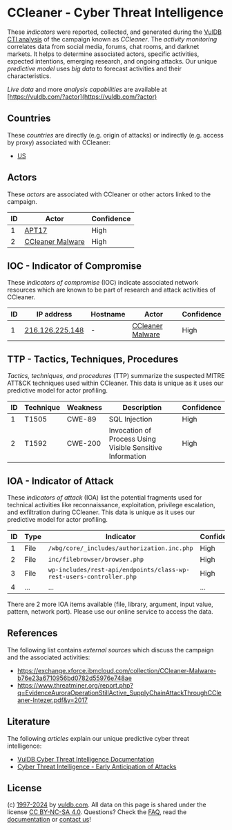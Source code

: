 # CCleaner - Cyber Threat Intelligence

These _indicators_ were reported, collected, and generated during the [VulDB CTI analysis](https://vuldb.com/?kb.cti) of the campaign known as _CCleaner_. The _activity monitoring_ correlates data from social media, forums, chat rooms, and darknet markets. It helps to determine associated actors, specific activities, expected intentions, emerging research, and ongoing attacks. Our unique _predictive model_ uses _big data_ to forecast activities and their characteristics.

_Live data_ and more _analysis capabilities_ are available at [https://vuldb.com/?actor](https://vuldb.com/?actor)

## Countries

These _countries_ are directly (e.g. origin of attacks) or indirectly (e.g. access by proxy) associated with CCleaner:

* [US](https://vuldb.com/?country.us)

## Actors

These _actors_ are associated with CCleaner or other actors linked to the campaign.

ID | Actor | Confidence
-- | ----- | ----------
1 | [APT17](https://vuldb.com/?actor.apt17) | High
2 | [CCleaner Malware](https://vuldb.com/?actor.ccleaner_malware) | High

## IOC - Indicator of Compromise

These _indicators of compromise_ (IOC) indicate associated network resources which are known to be part of research and attack activities of CCleaner.

ID | IP address | Hostname | Actor | Confidence
-- | ---------- | -------- | ----- | ----------
1 | [216.126.225.148](https://vuldb.com/?ip.216.126.225.148) | - | [CCleaner Malware](https://vuldb.com/?actor.ccleaner_malware) | High

## TTP - Tactics, Techniques, Procedures

_Tactics, techniques, and procedures_ (TTP) summarize the suspected MITRE ATT&CK techniques used within CCleaner. This data is unique as it uses our predictive model for actor profiling.

ID | Technique | Weakness | Description | Confidence
-- | --------- | -------- | ----------- | ----------
1 | T1505 | CWE-89 | SQL Injection | High
2 | T1592 | CWE-200 | Invocation of Process Using Visible Sensitive Information | High

## IOA - Indicator of Attack

These _indicators of attack_ (IOA) list the potential fragments used for technical activities like reconnaissance, exploitation, privilege escalation, and exfiltration during CCleaner. This data is unique as it uses our predictive model for actor profiling.

ID | Type | Indicator | Confidence
-- | ---- | --------- | ----------
1 | File | `/wbg/core/_includes/authorization.inc.php` | High
2 | File | `inc/filebrowser/browser.php` | High
3 | File | `wp-includes/rest-api/endpoints/class-wp-rest-users-controller.php` | High
4 | ... | ... | ...

There are 2 more IOA items available (file, library, argument, input value, pattern, network port). Please use our online service to access the data.

## References

The following list contains _external sources_ which discuss the campaign and the associated activities:

* https://exchange.xforce.ibmcloud.com/collection/CCleaner-Malware-b76e23a6710956bd0782d55976e748ae
* https://www.threatminer.org/report.php?q=EvidenceAuroraOperationStillActive_SupplyChainAttackThroughCCleaner-Intezer.pdf&y=2017

## Literature

The following _articles_ explain our unique predictive cyber threat intelligence:

* [VulDB Cyber Threat Intelligence Documentation](https://vuldb.com/?kb.cti)
* [Cyber Threat Intelligence - Early Anticipation of Attacks](https://www.scip.ch/en/?labs.20201022)

## License

(c) [1997-2024](https://vuldb.com/?kb.changelog) by [vuldb.com](https://vuldb.com/?kb.about). All data on this page is shared under the license [CC BY-NC-SA 4.0](https://creativecommons.org/licenses/by-nc-sa/4.0/). Questions? Check the [FAQ](https://vuldb.com/?kb.faq), read the [documentation](https://vuldb.com/?kb) or [contact us](https://vuldb.com/?contact)!
